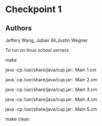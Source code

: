 # Checkpoint 1

## Authors
Jeffery Wang, Jubair Ali,Justin Wegner

To run on linux school servers

make

java -cp /usr/share/java/cup.jar:. Main 1.cm

java -cp /usr/share/java/cup.jar:. Main 2.cm

java -cp /usr/share/java/cup.jar:. Main 3.cm

java -cp /usr/share/java/cup.jar:. Main 4.cm

java -cp /usr/share/java/cup.jar:. Main 5.cm

make clean

